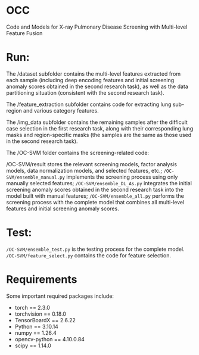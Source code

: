 # OCC
Code and Models for X-ray Pulmonary Disease Screening with Multi-level Feature Fusion

# Run:

The /dataset subfolder contains the multi-level features extracted from each sample (including deep encoding features and initial screening anomaly scores obtained in the second research task), as well as the data partitioning situation (consistent with the second research task).

The /feature_extraction subfolder contains code for extracting lung sub-region and various category features.

The /img_data subfolder contains the remaining samples after the difficult case selection in the first research task, along with their corresponding lung masks and region-specific masks (the samples are the same as those used in the second research task).

The /OC-SVM folder contains the screening-related code:

/OC-SVM/result stores the relevant screening models, factor analysis models, data normalization models, and selected features, etc.;
`/OC-SVM/ensemble_manual.py` implements the screening process using only manually selected features;
`/OC-SVM/ensemble_DL_As.py` integrates the initial screening anomaly scores obtained in the second research task into the model built with manual features;
`/OC-SVM/ensemble_all.py` performs the screening process with the complete model that combines all multi-level features and initial screening anomaly scores.

# Test:

`/OC-SVM/ensemble_test.py` is the testing process for the complete model.
`/OC-SVM/feature_select.py` contains the code for feature selection.


# Requirements
Some important required packages include:
* torch == 2.3.0
* torchvision == 0.18.0
* TensorBoardX == 2.6.22
* Python == 3.10.14
* numpy == 1.26.4
* opencv-python == 4.10.0.84
* scipy == 1.14.0
